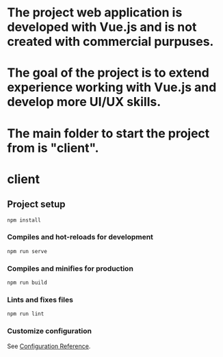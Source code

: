 # The project web application is developed with Vue.js and is not created with commercial purpuses.
# The goal of the project is to extend experience working with Vue.js and develop more UI/UX skills.
# The main folder to start the project from is "client".

# client

## Project setup
```
npm install
```

### Compiles and hot-reloads for development
```
npm run serve
```

### Compiles and minifies for production
```
npm run build
```

### Lints and fixes files
```
npm run lint
```

### Customize configuration
See [Configuration Reference](https://cli.vuejs.org/config/).
